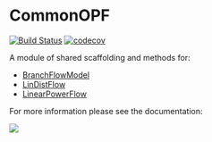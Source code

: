 # CommonOPF
[![Build
Status](https://github.com/nlaws/CommonOPF.jl/actions/workflows/CI.yml/badge.svg?branch=main)](https://github.com/nlaws/CommonOPF.jl/actions/workflows/CI.yml?query=branch%3Amain)
[![codecov](https://codecov.io/github/NLaws/CommonOPF.jl/graph/badge.svg?token=V45KYSXP4X)](https://codecov.io/github/NLaws/CommonOPF.jl)

A module of shared scaffolding and methods for:
- [BranchFlowModel](https://github.com/NLaws/BranchFlowModel.jl)
- [LinDistFlow](https://github.com/NLaws/LinDistFlow)
- [LinearPowerFlow](https://github.com/NLaws/LinearPowerFlow.jl)

For more information please see the documentation:
<!-- [![](https://img.shields.io/badge/docs-stable-blue.svg)](https://nlaws.github.io/CommonOPF.jl/stable) -->
[![](https://img.shields.io/badge/docs-dev-blue.svg)](https://nlaws.github.io/CommonOPF.jl/dev)

